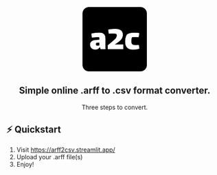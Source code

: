 <div align="center">

<img src="./src/logo.png" alt="logo" width="150"/>

## Simple online .arff to .csv format converter.
Three steps to convert.
</div>

## :zap: Quickstart
1. Visit https://arff2csv.streamlit.app/
2. Upload your .arff file(s)
3. Enjoy!
